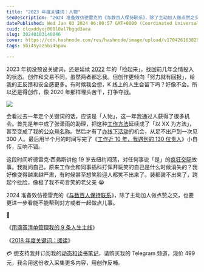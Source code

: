 ```yaml
---
title: "2023 年度关键词：人物"
seoDescription: "2024 准备效仿德雷克的《与数百人保持联系》，除了主动加人做点赞之交，也要更进一步看能不能帮到对方或者一起做点儿事。"
datePublished: Wed Jan 03 2024 06:00:57 GMT+0000 (Coordinated Universal Time)
cuid: clqxddyoj000l0al7bgqd3aea
slug: 20240103140046
cover: https://cdn.hashnode.com/res/hashnode/image/upload/v1704261638298/70a54683-4a59-4fb1-aa90-4c053347fffc.jpeg
tags: 5bi45yaz5bi45paw

---
```


2023 年初没预设关键词，还是延续 [2022](https://mp.weixin.qq.com/s?__biz=MzI3MzU5MDA1OQ==&mid=2247487560&idx=1&sn=c939c4ef1d275c4ea0bd75494ac7efa3&chksm=eb21a20cdc562b1aec9c47a59b2049c3f1252be60170d68cbfe6d54fffb8b9743fa1e93793d6#) 年的「捡起来」，找回前几年全情投入的状态。创作和交易不同，虽然两者都忘我。但创作更倾向「努力就有回报」，给我的正反馈和安全感更多。有时候我会想，K 线上的人生会留下吗？好像不会。所以还是得创作，像 2020 年那样埋头苦干，打争夺战。

![](https://cdn.hashnode.com/res/hashnode/image/upload/v1704261630575/b0085431-7fca-45d9-a2e5-ec643d0d666b.jpeg)

会看过去一年定个关键词的话，应该是「人物」，这一年我通过人获得了很多机会。首先是年中成了张潇雨的助理，把这种[工作方法](https://mp.weixin.qq.com/s?__biz=MzI3MzU5MDA1OQ==&mid=2247488357&idx=1&sn=f8287b51b336d22b5d08f6213cbd722c&chksm=eb21a121dc562837d8998371454b227a9fac85e2a33cf26f145e904541d4c196b7ae5afb3213#rd)延续成了「以 XX 为方法」，甚至变成了我的[公众号名称](https://mp.weixin.qq.com/s?__biz=MzI3MzU5MDA1OQ==&mid=2247488415&idx=1&sn=ac737d966f3c3233226fae1b7f247640&chksm=eb21a1dbdc5628cd7f7ae268465b9aa7cdb1b9566e3057aa1b855c2bf13021e746bef3e34d6c#rd)。然后才有了[办线下活动](https://mp.weixin.qq.com/s?__biz=MzI3MzU5MDA1OQ==&mid=2247487776&idx=1&sn=7bf047e0f57592036329e86052279542&chksm=eb21a364dc562a723d8c6dd0e641a99faa94765ad975080e973e0e7b9689ba4da3f9ee23695d#rd)的机会，从足不出户到一次见 300 人。最后用半个月的时间写完了《[工作近 10 年，我遇到的 130 位贵人](https://mp.weixin.qq.com/s?__biz=MzI3MzU5MDA1OQ==&mid=2247487816&idx=1&sn=dd5f3286fa6f96a23017577cb87d25c6&chksm=eb21a30cdc562a1a88789c777dfbc9f742b016761c255d8311cdfb1ce4fc11aec1356983c265&scene=21#)》小自传，反响不错。

这段时间听德雷克·西弗斯讲他 19 岁去纽约闯荡，对任何事说「是」的[疯狂交际](https://readit.site/a/ilbat)故事。我就问自己，原来工作会和同事插科打诨开玩笑的自己是什么时候消失的？我好像变得越来越严肃，有时候甚至想笑脸迎人都笑不出来了。装都装不出来了，跨起个批脸，像极了我不苟言笑的老父亲 😭

2024 准备效仿德雷克的《[与数百人保持联系](https://readit.site/a/mIBnv)》，除了主动加人做点赞之交，也要更进一步看能不能帮到对方或者一起做点儿事。

🔗

《[用滴答清单管理我的 9 条人生主线](https://mp.weixin.qq.com/s?__biz=MzI3MzU5MDA1OQ==&mid=2247488324&idx=1&sn=871a3cc8a6f0df70278325d8e5974359&chksm=eb21a100dc56281671841d5f1166673c8e09d8a3cea0c679f78421825401e5f4cada3e4b28a8#)》

《[2018 年度关键词：阅读](https://mp.weixin.qq.com/s?__biz=MzI3MzU5MDA1OQ==&mid=2247484489&idx=1&sn=0e0a5769cb48b9d88be47859b1704ab8&chksm=eb21b60ddc563f1b1b4ef0fe1953c36caaf8d18f685e78a1adc923cc6cd844fbe8c8d8ed4faf#)》

💳 想支持我并订阅我的[动态和读书笔记](https://mp.weixin.qq.com/s/A_yK10ktL8Nl7RzsnGwzEg)，请购买我的 Telegram 频道，现价 499 元，我会用这份收入采集更多内容，用创作反哺。